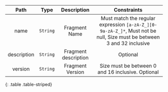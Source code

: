 | Path | Type | Description | Constraints |  
| :--: | :--: | :---------: | :---------: |  
| name | `String` | Fragment Name | Must match the regular expression `[a-zA-Z_][0-9a-zA-Z_]*`, Must not be null, Size must be between 3 and 32 inclusive |  
| description | `String` | Fragment description | Optional |  
| version | `String` | Fragment Version | Size must be between 0 and 16 inclusive. Optional |  
{: .table .table-striped}

